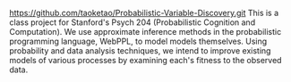 https://github.com/taoketao/Probabilistic-Variable-Discovery.git
This is a class project for Stanford's Psych 204 (Probabilistic Cognition and Computation).  We use approximate inference methods in the probabilistic programming language, WebPPL, to model models themselves.  Using probability and data analysis techniques, we intend to improve existing models of various processes by examining each's fitness to the observed data. 

